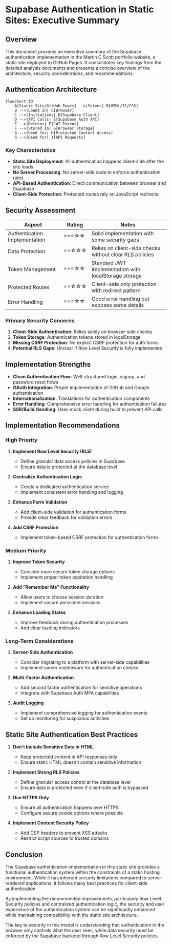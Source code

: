 # Supabase Authentication in Static Sites: Executive Summary

## Overview

This document provides an executive summary of the Supabase authentication implementation in the Martin C Scott portfolio website, a static site deployed to GitHub Pages. It consolidates key findings from the detailed analysis documents and presents a concise overview of the architecture, security considerations, and recommendations.

## Authentication Architecture

```mermaid
flowchart TD
    A[Static Site/GitHub Pages] -->|Serves| B[HTML/JS/CSS]
    B -->|Loads in| C[Browser]
    C -->|Initializes| D[Supabase Client]
    D -->|API Calls| E[Supabase Auth API]
    E -->|Returns| F[JWT Tokens]
    F -->|Stored in| G[Browser Storage]
    G -->|Used for| H[Protected Content Access]
    G -->|Used for| I[API Requests]
```

### Key Characteristics

- **Static Site Deployment**: All authentication happens client-side after the site loads
- **No Server Processing**: No server-side code to enforce authentication rules
- **API-Based Authentication**: Direct communication between browser and Supabase
- **Client-Side Protection**: Protected routes rely on JavaScript redirects

## Security Assessment

| Aspect | Rating | Notes |
|--------|--------|-------|
| Authentication Implementation | ⭐⭐⭐☆☆ | Solid implementation with some security gaps |
| Data Protection | ⭐⭐☆☆☆ | Relies on client-side checks without clear RLS policies |
| Token Management | ⭐⭐⭐☆☆ | Standard JWT implementation with localStorage storage |
| Protected Routes | ⭐⭐☆☆☆ | Client-side only protection with redirect pattern |
| Error Handling | ⭐⭐⭐☆☆ | Good error handling but exposes some details |

### Primary Security Concerns

1. **Client-Side Authentication**: Relies solely on browser-side checks
2. **Token Storage**: Authentication tokens stored in localStorage
3. **Missing CSRF Protection**: No explicit CSRF protection for auth forms
4. **Potential RLS Gaps**: Unclear if Row Level Security is fully implemented

## Implementation Strengths

- **Clean Authentication Flow**: Well-structured login, signup, and password reset flows
- **OAuth Integration**: Proper implementation of GitHub and Google authentication
- **Internationalization**: Translations for authentication components
- **Error Handling**: Comprehensive error handling for authentication failures
- **SSR/Build Handling**: Uses mock client during build to prevent API calls

## Implementation Recommendations

### High Priority

1. **Implement Row Level Security (RLS)**
   - Define granular data access policies in Supabase
   - Ensure data is protected at the database level

2. **Centralize Authentication Logic**
   - Create a dedicated authentication service
   - Implement consistent error handling and logging

3. **Enhance Form Validation**
   - Add client-side validation for authentication forms
   - Provide clear feedback for validation errors

4. **Add CSRF Protection**
   - Implement token-based CSRF protection for authentication forms

### Medium Priority

1. **Improve Token Security**
   - Consider more secure token storage options
   - Implement proper token expiration handling

2. **Add "Remember Me" Functionality**
   - Allow users to choose session duration
   - Implement secure persistent sessions

3. **Enhance Loading States**
   - Improve feedback during authentication processes
   - Add clear loading indicators

### Long-Term Considerations

1. **Server-Side Authentication**
   - Consider migrating to a platform with server-side capabilities
   - Implement server middleware for authentication checks

2. **Multi-Factor Authentication**
   - Add second factor authentication for sensitive operations
   - Integrate with Supabase Auth MFA capabilities

3. **Audit Logging**
   - Implement comprehensive logging for authentication events
   - Set up monitoring for suspicious activities

## Static Site Authentication Best Practices

1. **Don't Include Sensitive Data in HTML**
   - Keep protected content in API responses only
   - Ensure static HTML doesn't contain sensitive information

2. **Implement Strong RLS Policies**
   - Define granular access control at the database level
   - Ensure data is protected even if client-side auth is bypassed

3. **Use HTTPS Only**
   - Ensure all authentication happens over HTTPS
   - Configure secure cookie options where possible

4. **Implement Content Security Policy**
   - Add CSP headers to prevent XSS attacks
   - Restrict script sources to trusted domains

## Conclusion

The Supabase authentication implementation in this static site provides a functional authentication system within the constraints of a static hosting environment. While it has inherent security limitations compared to server-rendered applications, it follows many best practices for client-side authentication.

By implementing the recommended improvements, particularly Row Level Security policies and centralized authentication logic, the security and user experience of the authentication system can be significantly enhanced while maintaining compatibility with the static site architecture.

The key to security in this model is understanding that authentication in the browser only controls what the user sees, while data security must be enforced by the Supabase backend through Row Level Security policies.